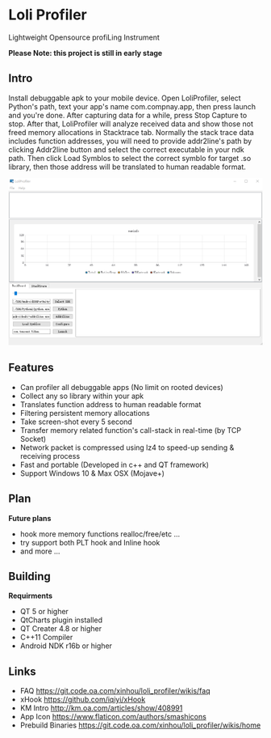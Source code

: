 # Loli Profiler

Lightweight Opensource profiLing Instrument

**Please Note: this project is still in early stage**

## Intro

Install debuggable apk to your mobile device. Open LoliProfiler, select Python's path, text your app's name com.compnay.app, then press launch and you're done. After capturing data for a while, press Stop Capture to stop. After that, LoliProfiler will analyze received data and show those not freed memory allocations in Stacktrace tab. Normally the stack trace data includes function addresses, you will need to provide addr2line's path by clicking Addr2line button and select the correct executable in your ndk path. Then click Load Symblos to select the correct symblo for target .so library, then those address will be translated to human readable format.

![](images/screenshot.gif)

## Features

* Can profiler all debuggable apps (No limit on rooted devices)
* Collect any so library within your apk
* Translates function address to human readable format
* Filtering persistent memory allocations
* Take screen-shot every 5 second
* Transfer memory related function's call-stack in real-time (by TCP Socket)
* Network packet is compressed using lz4 to speed-up sending & receiving process
* Fast and portable (Developed in c++ and QT framework)
* Support Windows 10 & Max OSX (Mojave+)

## Plan

**Future plans**

* hook more memory functions realloc/free/etc ...
* try support both PLT hook and Inline hook
* and more ... 

## Building

**Requirments**

* QT 5 or higher
* QtCharts plugin installed
* QT Creater 4.8 or higher
* C++11 Compiler
* Android NDK r16b or higher

## Links

* FAQ https://git.code.oa.com/xinhou/loli_profiler/wikis/faq
* xHook https://github.com/iqiyi/xHook
* KM Intro http://km.oa.com/articles/show/408991
* App Icon https://www.flaticon.com/authors/smashicons
* Prebuild Binaries https://git.code.oa.com/xinhou/loli_profiler/wikis/home
